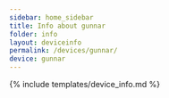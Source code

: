 ```yaml
---
sidebar: home_sidebar
title: Info about gunnar
folder: info
layout: deviceinfo
permalink: /devices/gunnar/
device: gunnar
---
```

{% include templates/device_info.md %}
